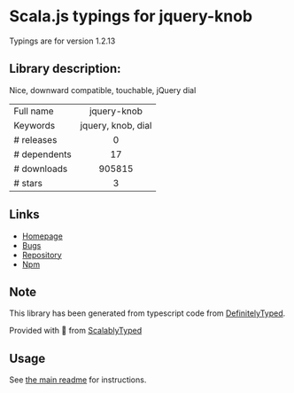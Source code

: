 
# Scala.js typings for jquery-knob

Typings are for version 1.2.13

## Library description:
Nice, downward compatible, touchable, jQuery dial

|                    |                 |
| ------------------ | :-------------: |
| Full name          | jquery-knob |
| Keywords           | jquery, knob, dial |
| # releases         | 0 |
| # dependents       | 17 |
| # downloads        | 905815 |
| # stars            | 3 |

## Links
- [Homepage](https://github.com/aterrien/jQuery-Knob#readme)
- [Bugs](https://github.com/aterrien/jQuery-Knob/issues)
- [Repository](https://github.com/aterrien/jQuery-Knob)
- [Npm](https://www.npmjs.com/package/jquery-knob)
    


## Note
This library has been generated from typescript code from [DefinitelyTyped](https://definitelytyped.org).

Provided with :purple_heart: from [ScalablyTyped](https://github.com/oyvindberg/ScalablyTyped)

## Usage
See [the main readme](../../readme.md) for instructions.


